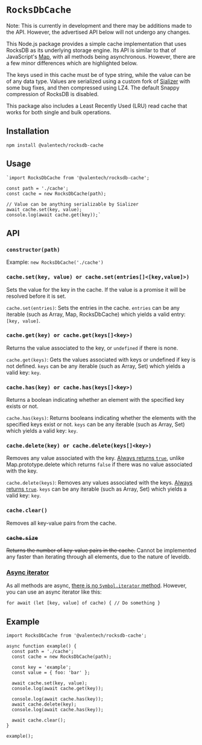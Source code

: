 
# `RocksDbCache`

Note: This is currently in development and there may be additions made to the API. However, the advertised API below will not undergo any changes.

This Node.js package provides a simple cache implementation that uses RocksDB as its underlying storage engine. Its API is similar to that of JavaScript's [Map](https://developer.mozilla.org/en-US/docs/Web/JavaScript/Reference/Global_Objects/Map), with all methods being asynchronous. However, there are a few minor differences which are highlighted below.

The keys used in this cache must be of type string, while the value can be of any data type. Values are serialized using a custom fork of [Sializer](https://www.npmjs.com/package/@valentech/sializer) with some bug fixes, and then compressed using LZ4. The default Snappy compression of RocksDB is disabled.

This package also includes a Least Recently Used (LRU) read cache that works for both single and bulk operations.

## Installation


`npm install @valentech/rocksdb-cache` 

## Usage
    
    `import RocksDbCache from '@valentech/rocksdb-cache';
    
    const path = './cache';
    const cache = new RocksDbCache(path);
    
    // Value can be anything serializable by Sializer
    await cache.set(key, value);
    console.log(await cache.get(key));` 

## API

### `constructor(path)`

Example: `new RocksDbCache('./cache')`

### `cache.set(key, value) or cache.set(entries[]<[key,value]>)`

Sets the value for the key in the cache. If the value is a promise it will be resolved before it is set.

`cache.set(entries)`:  Sets the entries in the cache. `entries` can be any iterable (such as Array, Map, RocksDbCache) which yields a valid entry: `[key, value]`. 

### `cache.get(key) or cache.get(keys[]<key>)`

Returns the value associated to the key, or `undefined` if there is none.

`cache.get(keys)`:  Gets the values associated with keys or undefined if key is not defined. `keys` can be any iterable (such as Array, Set) which yields a valid key: `key`. 

### `cache.has(key) or cache.has(keys[]<key>)`

Returns a boolean indicating whether an element with the specified key exists or not.

`cache.has(keys)`:  Returns booleans indicating whether the elements with the specified keys exist or not. `keys` can be any iterable (such as Array, Set) which yields a valid key: `key`. 

### `cache.delete(key) or cache.delete(keys[]<key>)`

Removes any value associated with the key.  <u>Always returns `true`</u>, unlike Map.prototype.delete which returns `false` if there was no value associated with the key.

`cache.delete(keys)`:  Removes any values associated with the keys.  <u>Always returns `true`</u>. `keys` can be any iterable (such as Array, Set) which yields a valid key: `key`. 

### `cache.clear()`

Removes all key-value pairs from the cache.

### ~~`cache.size`~~

~~Returns the number of key-value pairs in the cache.~~ Cannot be implemented any faster than iterating through all elements, due to the nature of leveldb.

### <u>Async iterator</u>

As all methods are async, <u>there is no `Symbol.iterator` method</u>. However, you can use an async iterator like this:


`for await (let [key, value] of cache) {
  // Do something
}` 

## Example


    import RocksDbCache from '@valentech/rocksdb-cache';
    
    async function example() {
      const path = './cache';
      const cache = new RocksDbCache(path);
    
      const key = 'example';
      const value = { foo: 'bar' };
    
      await cache.set(key, value);
      console.log(await cache.get(key));
    
      console.log(await cache.has(key));
      await cache.delete(key);
      console.log(await cache.has(key));
    
      await cache.clear();
    }
    
    example();
